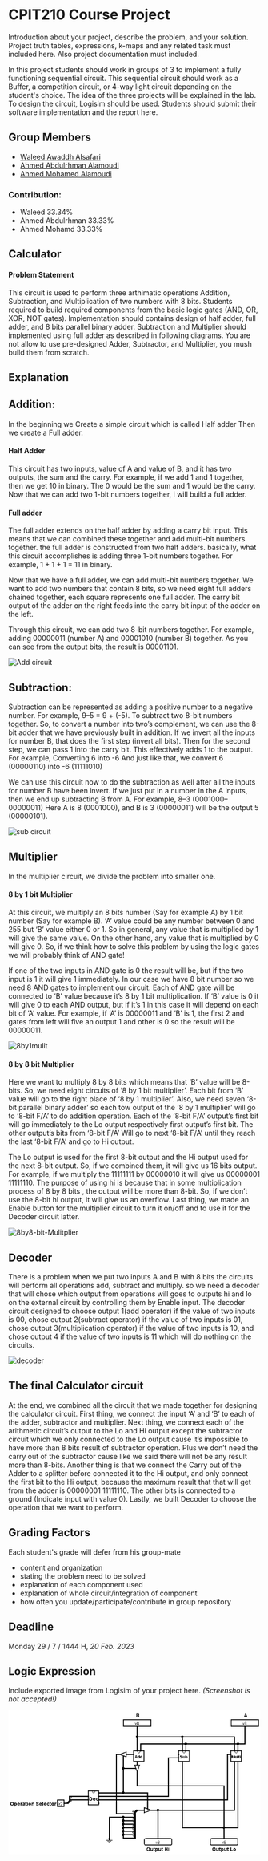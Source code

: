 # CPIT210 Course Project
Introduction about your project, describe the problem, and your solution. Project truth tables, expressions, k-maps and any related task must included here. Also project documentation must included.

In this project students should work in groups of 3 to implement a fully functioning sequential circuit. This sequential circuit should work as a Buffer, a competition circuit, or 4-way light circuit depending on the student's choice. The idea of the three projects will be explained in the lab. To design the circuit, Logisim should be used. Students should submit their software implementation and the report here. 

## Group Members
[comment]: <> (each group memeber should write his first, middle and last name with link to his GitHub account)
- [Waleed Awaddh Alsafari](https://github.com/WaleedAlsafari)
- [Ahmed Abdulrhman Alamoudi](https://github.com/AhmedAbdulrahmanAlamoudi)
- [Ahmed Mohamed Alamoudi](https://github.com/Ahmedyz123)


[comment]: <> (Students should include the contribution percentage of each group member.)
[comment]: <> (Example:)
### Contribution:
- Waleed 33.34%
- Ahmed Abdulrhman 33.33%
- Ahmed Mohamd 33.33%



## Calculator
#### Problem Statement
This circuit is used to perform three arthimatic operations Addition, Subtraction, and Multiplication of two numbers with 8 bits. Students required to build required components from the basic logic gates (AND, OR, XOR, NOT gates). Implementation should contains design of half adder, full adder, and 8 bits parallel binary adder. Subtraction and Multiplier should implemented using full adder as described in following diagrams. You are not allow to use pre-designed Adder, Subtractor, and Multiplier, you mush build them from scratch.

## Explanation

## Addition:  
 In the beginning we Create a simple circuit which is called Half adder Then we create a Full adder.

#### Half Adder
This circuit has two inputs, value of A and value of B, and it has two outputs, the sum and the carry. For example, if we add 1 and 1 together, then we get 10 in binary. The 0 would be the sum and 1 would be the carry. Now that we can add two 1-bit numbers together, i will build a full adder.

#### Full adder 
The full adder extends on the half adder by adding a carry bit input. This means that we can combined these together and add multi-bit numbers together. the full adder is constructed from two half adders.
basically, what this circuit accomplishes is adding three 1-bit numbers together. For example, 1 + 1 + 1 = 11 in binary.



Now that we have a full adder, we can add multi-bit numbers together. We want to add two numbers that contain 8 bits, so we need eight full adders chained together, each square represents one full adder. The carry bit output of the adder on the right feeds into the carry bit input of the adder on the left.

Through this circuit, we can add two 8-bit numbers together. For example, adding 00000011 (number A) and 00001010 (number B) together.  As you can see from the output bits, the result is 00001101.

![Add circuit](https://user-images.githubusercontent.com/123273500/219878312-ac6a9a3f-47bb-45d1-a163-c35685f9e867.png)


## Subtraction:
 Subtraction can be represented as adding a positive number to a negative number. For example, 9–5 = 9 + (-5). 
To subtract two 8-bit numbers together. So, to convert a number into two’s complement, we can use the 8-bit adder that we have previously built in addition. If we invert all the inputs for number B, that does the first step (invert all bits). Then for the second step, we can pass 1 into the carry bit. This effectively adds 1 to the output.
For example, Converting 6 into -6
And just like that, we convert 6 (00000110) into -6 (11111010)

We can use this circuit now to do the subtraction as well after all the inputs for number B have been invert.
If we just put in a number in the A inputs, then we end up subtracting B from A. 
For example, 8–3 (0001000–00000011)
Here A is 8 (0001000), and B is 3 (00000011) will be the output 5 (00000101).

![sub circuit](https://user-images.githubusercontent.com/123273500/219878332-ed9c148a-3018-4eba-ada6-36cc772d5b4e.png)

## Multiplier
In the multiplier circuit, we divide the problem into smaller one.

#### 8 by 1 bit Multiplier
At this circuit, we multiply an 8 bits number (Say for example A) by 1 bit number (Say for example B). ‘A’ value could be any number between 0 and 255 but ‘B’ value either 0 or 1. So in general, any value that is multiplied by 1 will give the same value. On the other hand, any value that is multiplied by 0 will give 0. So, if we think how to solve this problem by using the logic gates we will probably think of AND gate! 

If one of the two inputs in AND gate is 0 the result will be, but if the two input is 1 it will give 1 immediately. In our case we have 8 bit number so we need 8 AND gates to implement our circuit. Each of AND gate will be connected to ‘B’ value because it’s 8 by 1 bit multiplication. If ‘B’ value is 0 it will give 0 to each AND output, but if it’s 1 in this case it will depend on each bit of ‘A’ value. For example, if ‘A’ is 00000011 and ‘B’ is 1, the first 2 and gates from left will five an output 1 and other is 0 so the result will be 00000011.

![8by1mulit](https://user-images.githubusercontent.com/105042752/219877996-12014900-e5d6-44c7-b90c-47c362505f69.png)



#### 8 by 8 bit Multiplier 
Here we want to multiply 8 by 8 bits which means that ‘B’ value will be 8-bits. So, we need eight circuits of ‘8 by 1 bit multiplier’.  Each bit from ‘B’ value will go to the right place of ‘8 by 1 multiplier’. Also, we need seven ‘8-bit parallel binary adder’ so each tow output of the ‘8 by 1 multiplier’ will go to ‘8-bit F/A’ to do addition operation. Each of the ‘8-bit F/A’ output’s first bit will go immediately to the Lo output respectively first output’s first bit. The other output’s bits from ‘8-bit F/A’ Will go to next ‘8-bit F/A’ until they reach the last ‘8-bit F/A’ and go to Hi output. 

The Lo output is used for the first 8-bit output and the Hi output used for the next 8-bit output. So, if we combined them, it will give us 16 bits output. For example, if we multiply the  11111111 by 00000010 it will give us 00000001 11111110. The purpose of using hi is because that in some multiplication process of 8 by 8 bits , the output will be more than 8-bit. So, if we don’t use the 8-bit hi output, it will give us an overflow. Last thing, we made an Enable button for the multiplier circuit to turn it on/off and to use it for the Decoder circuit latter. 

![8by8-bit-Mulitplier](https://user-images.githubusercontent.com/105042752/219878009-2c55ec43-0a44-4da1-a40d-aa4396f15527.png)


## Decoder
 There is a problem when we put two inputs A and B with 8 bits the circuits will perform all operations add, subtract and multiply. so we need a decoder that will chose which output from operations will goes to outputs hi and lo on the external circuit by controlling them by Enable input. The decoder circuit designed to choose output 1(add operator) if the value of two inputs is 00, chose output 2(subtract operator) if the value of two inputs is 01, chose output 3(multiplication operator) if the value of two inputs is 10, and chose output 4 if the value of two inputs is 11 which will do nothing on the circuits.

![decoder](https://user-images.githubusercontent.com/123273656/219878152-f88cc1bb-af45-48ef-9e10-4975f3682f53.png)


## The final Calculator circuit
At the end, we combined all the circuit that we made together for designing the calculator circuit. First thing, we connect the input ‘A’ and ‘B’ to each of the adder, subtractor and multiplier. Next thing, we connect each of the arithmetic circuit’s output to the Lo and Hi output except the subtractor circuit which we only connected to the Lo output cause it’s impossible to have more than 8 bits result of subtractor operation. Plus we don’t need the carry out of the subtractor cause like we said there will not be any result more than 8-bits. 
Another thing is that we connect the Carry out of the Adder to a splitter before connected it to the Hi output, and only connect the first bit to the Hi output, because the maximum result that that will get from the adder is 00000001 11111110. The other bits is connected to a ground (Indicate input  with value 0). Lastly, we built Decoder to choose the operation that we want to perform.



## Grading Factors
Each student's grade will defer from his group-mate 
- content and organization
- stating the problem need to be solved
- explanation of each component used
- explanation of whole circuit/integration of component
- how often you update/participate/contribute in group repository

## Deadline
Monday 29 / 7 / 1444 H, *20 Feb. 2023*

## Logic Expression
Include exported image from Logisim of your project here. *(Screenshot is not accepted!)*

![Our Awsome Project logic expression](images/Calculator.png)

